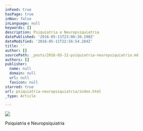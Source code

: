 ```yaml
---
inFeed: true
hasPage: true
inNav: false
inLanguage: null
keywords: []
description: Psiquiatria e Neuropsiquiatria
datePublished: '2016-05-11T23:06:30.190Z'
dateModified: '2016-05-11T22:56:54.284Z'
title: ''
author: []
sourcePath: _posts/2016-05-11-psiquiatria-neuropsiquiatria.md
authors: []
publisher:
  name: null
  domain: null
  url: null
  favicon: null
starred: true
url: psiquiatria-neuropsiquiatria/index.html
_type: Article

---
```

![](https://the-grid-user-content.s3-us-west-2.amazonaws.com/1296cadf-1e8a-40e2-b865-d31327b7048f.jpg)

Psiquiatria e Neuropsiquiatria